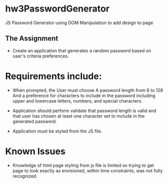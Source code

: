 # hw3PasswordGenerator
JS Password Generator using DOM Manipulation to add design to page

## The Assignment

- Create an application that generates a random password based on user's criteria preferences.

# Requirements include:

- When prompted, the User must choose
A password length from 8 to 128
And a preference for characters to include in the password including upper and lowercase letters, numbers, and special characters.

- Application should perform validate that password length is valid and that user has chosen at least one character set to include in the generated password.

- Application must be styled from the JS file.

# Known Issues

- Knowledge of html page styling from js file is limited so trying to get page to look exactly as envisioned, within time constraints, was not fully recognized.
